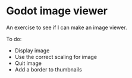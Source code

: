 # Godot image viewer
 An exercise to see if I can make an image viewer.

To do:
- Display image
- Use the correct scaling for image
- Quit image
- Add a border to thumbnails

